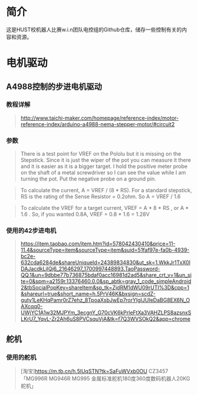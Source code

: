 # 简介
这是HUST校机器人比赛w.i.n团队电控组的Github仓库，储存一些控制有关的内容和资源。

# 电机驱动

## A4988控制的步进电机驱动
### 教程详解
>http://www.taichi-maker.com/homepage/reference-index/motor-reference-index/arduino-a4988-nema-stepper-motor/#circuit2

### 参数
>There is a test point for VREF on the Pololu but it is missing on the Stepstick. Since it is just the wiper of the pot you can measure it there and it is easier as it is a bigger target. I hold the positive meter probe on the shaft of a metal screwdriver so I can see the value while I am turning the pot. Put the negative probe on a ground pin.

>To calculate the current, A = VREF / (8 * RS). For a standard stepstick, RS is the rating of the Sense Resistor = 0.2ohm. So A = VREF / 1.6

>To calculate the VREF for a target current, VREF = A * 8 * RS , or A * 1.6 . So, if you wanted 0.8A, VREF = 0.8 * 1.6 = 1.28V

### 使用的42步进电机
>https://item.taobao.com/item.htm?id=578042430410&price=11-11.4&sourceType=item&sourceType=item&suid=51faf97e-fa0b-4939-bc2e-632cda6284de&shareUniqueId=24389834830&ut_sk=1.WkkJr1TxX0IDAJacdkLjIQj6_21646297_1700997448893.TaoPassword-QQ.1&un=9dbbe77b736875bdaf0acc16981d2ad5&share_crt_v=1&un_site=0&spm=a2159r.13376460.0.0&sp_abtk=gray_1_code_simpleAndroid2&tbSocialPopKey=shareItem&sp_tk=ZjdRM1dWU09rUTI%3D&cpp=1&shareurl=true&short_name=h.5PrV46K&bxsign=scdZ-guty1LeKHqPamr0rZ7ehz_8TpoaXsbJwEp7rorYIgIJUIeDaBG8EX6N_OAXcqq0-UWjYC1A1w32MJPYm_3ecgnY_G70cVK6kPrleFtXa3VAHZLPS8azsnxSLKrU7_YqvL-Zr2Ah6uS8PVCsquVjA&tk=f7Q3WVSOkQ2&app=chrome

## 舵机
### 使用的舵机
>[淘宝]https://m.tb.cn/h.5lUqSTN?tk=SaFuWVxb0OU CZ3457 「MG996R MG946R MG995 金属标准舵机180度360度数码机器人20KG舵机」
